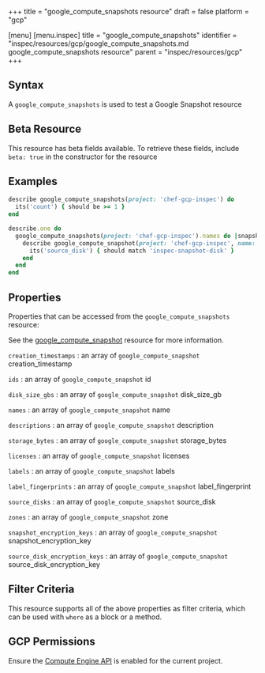 +++
title = "google_compute_snapshots resource"
draft = false
platform = "gcp"

[menu]
  [menu.inspec]
    title = "google_compute_snapshots"
    identifier = "inspec/resources/gcp/google_compute_snapshots.md google_compute_snapshots resource"
    parent = "inspec/resources/gcp"
+++

## Syntax

A `google_compute_snapshots` is used to test a Google Snapshot resource

## Beta Resource

This resource has beta fields available. To retrieve these fields, include `beta: true` in the constructor for the resource

## Examples

```ruby
describe google_compute_snapshots(project: 'chef-gcp-inspec') do
  its('count') { should be >= 1 }
end

describe.one do
  google_compute_snapshots(project: 'chef-gcp-inspec').names do |snapshot_name|
    describe google_compute_snapshot(project: 'chef-gcp-inspec', name: snapshot_name) do
      its('source_disk') { should match 'inspec-snapshot-disk' }
    end
  end
end
```

## Properties

Properties that can be accessed from the `google_compute_snapshots` resource:

See the [google_compute_snapshot](/inspec/resources/google_compute_snapshot/#properties) resource for more information.

`creation_timestamps`
: an array of `google_compute_snapshot` creation_timestamp

`ids`
: an array of `google_compute_snapshot` id

`disk_size_gbs`
: an array of `google_compute_snapshot` disk_size_gb

`names`
: an array of `google_compute_snapshot` name

`descriptions`
: an array of `google_compute_snapshot` description

`storage_bytes`
: an array of `google_compute_snapshot` storage_bytes

`licenses`
: an array of `google_compute_snapshot` licenses

`labels`
: an array of `google_compute_snapshot` labels

`label_fingerprints`
: an array of `google_compute_snapshot` label_fingerprint

`source_disks`
: an array of `google_compute_snapshot` source_disk

`zones`
: an array of `google_compute_snapshot` zone

`snapshot_encryption_keys`
: an array of `google_compute_snapshot` snapshot_encryption_key

`source_disk_encryption_keys`
: an array of `google_compute_snapshot` source_disk_encryption_key

## Filter Criteria

This resource supports all of the above properties as filter criteria, which can be used
with `where` as a block or a method.

## GCP Permissions

Ensure the [Compute Engine API](https://console.cloud.google.com/apis/library/compute.googleapis.com/) is enabled for the current project.
